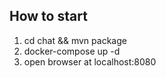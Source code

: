 How to start
--------------

1. cd chat && mvn package
2. docker-compose up -d
3. open browser at localhost:8080
